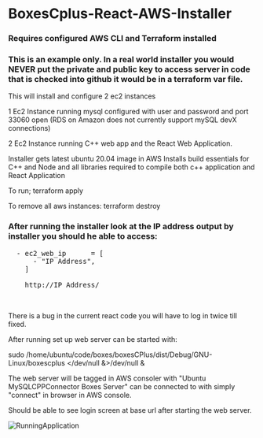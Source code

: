 # BoxesCplus-React-AWS-Installer

### Requires configured AWS CLI and Terraform installed

### This is an example only. In a real world installer you would NEVER put the private and public key to access server in code that is checked into github it would be in a terraform var file.

This will install and configure 2 ec2 instances

1 Ec2 Instance running mysql configured with user and password and port 33060 open (RDS on Amazon does not currently support mySQL devX connections)

2 Ec2 Instance running C++ web app and the React Web Application.

Installer gets latest ubuntu 20.04 image in AWS 
Installs build essentials for C++ and Node and all libraries required to compile both c++ application and React Application

To run;  terraform apply

To remove all aws instances: terraform destroy

### After running the installer look at the IP address output by installer you should he able to access:
<pre>
  - ec2_web_ip      = [
      - "IP Address",
    ] 
    
    http://IP Address/
    
    </pre>

There is a bug in the current react code you will have to log in twice till fixed.

After running set up web server can be started with:

sudo /home/ubuntu/code/boxes/boxesCPlus/dist/Debug/GNU-Linux/boxescplus </dev/null &>/dev/null & 

The web server will be tagged in AWS consoler with "Ubuntu MySQLCPPConnector Boxes Server" can be connected to with simply "connect" in browser in AWS console.

Should be able to see login screen at base url after starting the web server.


![RunningApplication](https://user-images.githubusercontent.com/3844301/174111335-f4437aca-fbb1-4ea2-959c-a0bf2da9b0b4.png)
